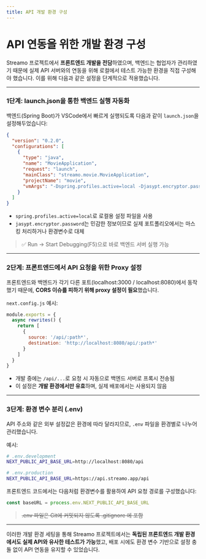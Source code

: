 ```yaml
---
title: API 개발 환경 구성
---
```


# API 연동을 위한 개발 환경 구성

Streamo 프로젝트에서 **프론트엔드 개발을 전담**하였으며, 백엔드는 협업자가 관리하였기 때문에 실제 API 서버와의 연동을 위해 로컬에서 테스트 가능한 환경을 직접 구성해야 했습니다. 이를 위해 다음과 같은 설정을 단계적으로 적용했습니다.

---

### 1단계: launch.json을 통한 백엔드 실행 자동화

백엔드(Spring Boot)가 VSCode에서 빠르게 실행되도록 다음과 같이 `launch.json`을 설정해두었습니다:

```json
{
  "version": "0.2.0",
  "configurations": [
    {
      "type": "java",
      "name": "MovieApplication",
      "request": "launch",
      "mainClass": "streamo.movie.MovieApplication",
      "projectName": "movie",
      "vmArgs": "-Dspring.profiles.active=local -Djasypt.encryptor.password=******"
    }
  ]
}
```

* `spring.profiles.active=local`로 로컬용 설정 파일을 사용
* `jasypt.encryptor.password`는 민감한 정보이므로 실제 포트폴리오에서는 마스킹 처리하거나 환경변수로 대체

> ✅ Run → Start Debugging(F5)으로 바로 백엔드 서버 실행 가능

---

### 2단계: 프론트엔드에서 API 요청을 위한 Proxy 설정

프론트엔드와 백엔드가 각기 다른 포트(localhost:3000 / localhost:8080)에서 동작했기 때문에, **CORS 이슈를 피하기 위해 proxy 설정이 필요**했습니다.

`next.config.js` 예시:

```js
module.exports = {
  async rewrites() {
    return [
      {
        source: '/api/:path*',
        destination: 'http://localhost:8080/api/:path*'
      }
    ]
  }
}
```

* 개발 중에는 `/api/...`로 요청 시 자동으로 백엔드 서버로 프록시 전송됨
* 이 설정은 **개발 환경에서만 유효**하며, 실제 배포에서는 사용되지 않음

---

### 3단계: 환경 변수 분리 (.env)

API 주소와 같은 외부 설정값은 환경에 따라 달라지므로, `.env` 파일을 환경별로 나누어 관리했습니다.

예시:

```bash
# .env.development
NEXT_PUBLIC_API_BASE_URL=http://localhost:8080/api

# .env.production
NEXT_PUBLIC_API_BASE_URL=https://api.streamo.app/api
```

프론트엔드 코드에서는 다음처럼 환경변수를 활용하여 API 요청 경로를 구성했습니다:

```js
const baseURL = process.env.NEXT_PUBLIC_API_BASE_URL
```

> ~~.env 파일은 Git에 커밋되지 않도록 .gitignore 에 포함~~

---

이러한 개발 환경 세팅을 통해 Streamo 프로젝트에서는 **독립된 프론트엔드 개발 환경에서도 실제 API와 유사한 테스트가 가능**했고, 배포 시에도 환경 변수 기반으로 설정 충돌 없이 API 연동을 유지할 수 있었습니다.
